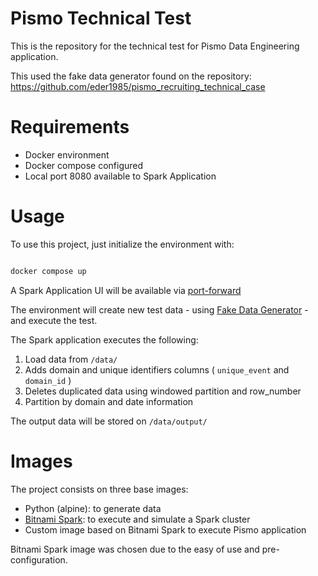 # Pismo Technical Test

This is the repository for the technical test for Pismo Data Engineering application.

This used the fake data generator found on the repository: https://github.com/eder1985/pismo_recruiting_technical_case

# Requirements

* Docker environment
* Docker compose configured
* Local port 8080 available to Spark Application

# Usage

To use this project, just initialize the environment with:

```bash

docker compose up

```

A Spark Application UI will be available via [port-forward](http://localhost:8080)

The environment will create new test data - using [Fake Data Generator](./data/Local_Fake_Data_Generator.py) - and execute the test.

The Spark application executes the following:

1) Load data from `/data/`
2) Adds domain and unique identifiers columns ( `unique_event` and `domain_id` )
3) Deletes duplicated data using windowed partition and row_number
4) Partition by domain and date information

The output data will be stored on `/data/output/`

# Images

The project consists on three base images:

* Python (alpine): to generate data
* [Bitnami Spark](https://hub.docker.com/r/bitnami/spark): to execute and simulate a Spark cluster
* Custom image based on Bitnami Spark to execute Pismo application

Bitnami Spark image was chosen due to the easy of use and pre-configuration.
